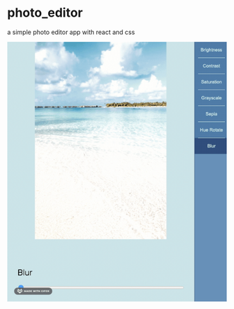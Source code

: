 # photo_editor
a simple photo editor app with react and css

![](https://github.com/highmax/photo_editor/blob/master/demo/2020-09-12%2021.52.11.gif)
